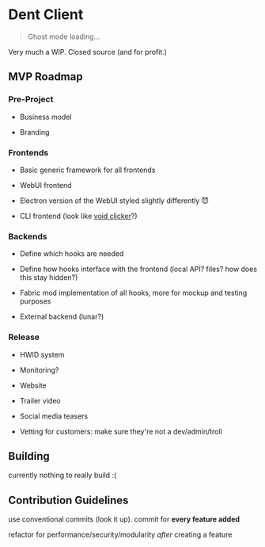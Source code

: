 # Dent Client

> Ghost mode loading...

Very much a WIP. Closed source (and for profit.)

## MVP Roadmap

### Pre-Project

- Business model

- Branding

### Frontends

- Basic generic framework for all frontends

- WebUI frontend

- Electron version of the WebUI styled slightly differently 😈

- CLI frontend (look like [void clicker](https://imgs.search.brave.com/hFJLkgM9syz87wNunLdQN3ncJhSol3Zk6Levg0Qj1Q8/rs:fit:1200:720:1/g:ce/aHR0cHM6Ly9pLnl0/aW1nLmNvbS92aS9y/LWcxQWdmV3dOQS9t/YXhyZXNkZWZhdWx0/LmpwZw)?)

### Backends

- Define which hooks are needed

- Define how hooks interface with the frontend (local API? files? how does this stay hidden?)

- Fabric mod implementation of all hooks, more for mockup and testing purposes

- External backend (lunar?)

### Release

- HWID system

- Monitoring?

- Website

- Trailer video

- Social media teasers

- Vetting for customers: make sure they're not a dev/admin/troll

## Building

currently nothing to really build :(

## Contribution Guidelines

use conventional commits (look it up). commit for **every feature added**

refactor for performance/security/modularity *after* creating a feature
